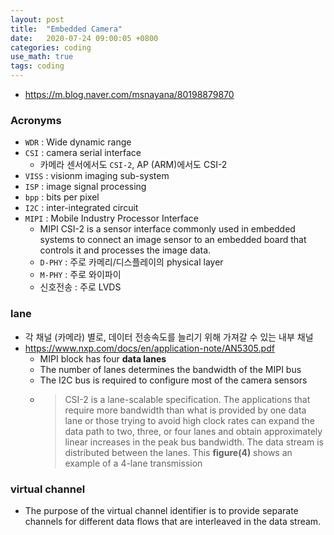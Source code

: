 ```yaml
---
layout: post
title:  "Embedded Camera"
date:   2020-07-24 09:00:05 +0800
categories: coding
use_math: true
tags: coding
---
```


- https://m.blog.naver.com/msnayana/80198879870

### Acronyms
- `WDR` : Wide dynamic range
- `CSI` : camera serial interface
  - 카메라 센서에서도 `CSI-2`, AP (ARM)에서도 CSI-2
- `VISS` : visionm imaging sub-system
- `ISP` : image signal processing
- `bpp` : bits per pixel
- `I2C` : inter-integrated circuit
- `MIPI` : Mobile Industry Processor Interface
    - MIPI CSI-2 is a sensor interface commonly used in embedded systems to connect an image sensor to an embedded board that controls it and processes the image data.
    - `D-PHY` : 주로 카메리/디스플레이의 physical layer
    - `M-PHY` : 주로 와이파이
    - 신호전송 : 주로 LVDS


### lane
- 각 채널 (카메라) 별로, 데이터 전송속도를 늘리기 위해 가져갈 수 있는 내부 채널
- <a href="https://www.nxp.com/docs/en/application-note/AN5305.pdf" target="_blank">https://www.nxp.com/docs/en/application-note/AN5305.pdf</a>
  - MIPI block has four __data lanes__
  - The number of lanes determines the bandwidth of the MIPI bus
  - The I2C bus is required to configure most of the camera sensors
  - > CSI-2 is a lane-scalable specification. The applications that require more bandwidth than what is provided by one data lane or those trying to avoid high clock rates can expand the data path to two, three, or four lanes and obtain approximately linear increases in the peak bus bandwidth. The data stream is distributed between the lanes. This __figure(4)__ shows an example of a 4-lane transmission


### virtual channel
- The purpose of the virtual channel identifier is to provide separate channels for different data flows that are interleaved in the data stream.